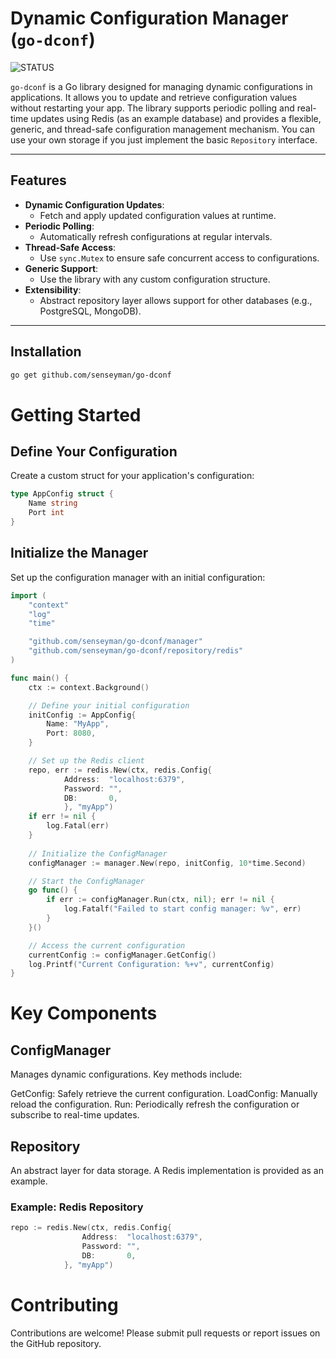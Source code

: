 # Dynamic Configuration Manager (`go-dconf`)

![STATUS](https://github.com/senseyman/go-dconf/actions/workflows/ci.yml/badge.svg)

`go-dconf` is a Go library designed for managing dynamic configurations in applications. It allows you to update and retrieve configuration values without restarting your app. The library supports periodic polling and real-time updates using Redis (as an example database) and provides a flexible, generic, and thread-safe configuration management mechanism.
You can use your own storage if you just implement the basic `Repository` interface.

---

## Features

- **Dynamic Configuration Updates**:
    - Fetch and apply updated configuration values at runtime.
- **Periodic Polling**:
    - Automatically refresh configurations at regular intervals.
- **Thread-Safe Access**:
    - Use `sync.Mutex` to ensure safe concurrent access to configurations.
- **Generic Support**:
    - Use the library with any custom configuration structure.
- **Extensibility**:
    - Abstract repository layer allows support for other databases (e.g., PostgreSQL, MongoDB).

---

## Installation

```bash
go get github.com/senseyman/go-dconf
```

# Getting Started
## Define Your Configuration
Create a custom struct for your application's configuration:
```go
type AppConfig struct {
    Name string
    Port int
}
```
## Initialize the Manager
Set up the configuration manager with an initial configuration:
```go
import (
    "context"
    "log"
    "time"

    "github.com/senseyman/go-dconf/manager"
    "github.com/senseyman/go-dconf/repository/redis"
)

func main() {
    ctx := context.Background()

    // Define your initial configuration
    initConfig := AppConfig{
        Name: "MyApp",
        Port: 8080,
    }

    // Set up the Redis client
    repo, err := redis.New(ctx, redis.Config{
            Address:  "localhost:6379",
            Password: "",
            DB:       0,
            }, "myApp")
    if err != nil {
        log.Fatal(err)
    }
	
    // Initialize the ConfigManager
    configManager := manager.New(repo, initConfig, 10*time.Second)

    // Start the ConfigManager
    go func() {
        if err := configManager.Run(ctx, nil); err != nil {
            log.Fatalf("Failed to start config manager: %v", err)
        }
    }()

    // Access the current configuration
    currentConfig := configManager.GetConfig()
    log.Printf("Current Configuration: %+v", currentConfig)
}

```
# Key Components
## ConfigManager
Manages dynamic configurations. Key methods include:

GetConfig: Safely retrieve the current configuration.
LoadConfig: Manually reload the configuration.
Run: Periodically refresh the configuration or subscribe to real-time updates.
## Repository
An abstract layer for data storage. A Redis implementation is provided as an example.

### Example: Redis Repository
```go
repo := redis.New(ctx, redis.Config{
                Address:  "localhost:6379",
                Password: "",
                DB:       0,
            }, "myApp")
```

# Contributing
Contributions are welcome! Please submit pull requests or report issues on the GitHub repository.